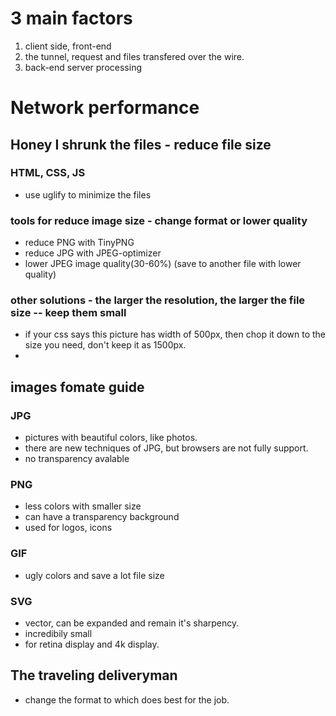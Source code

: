 # 3 main factors
1. client side, front-end
2. the tunnel, request and files transfered over the wire.
3. back-end server processing

# Network performance

## Honey I shrunk the files - reduce file size

### HTML, CSS, JS
- use uglify to minimize the files
### tools for reduce image size - change format or lower quality
- reduce PNG with TinyPNG
- reduce JPG with JPEG-optimizer
- lower JPEG image quality(30-60%) (save to another file with lower quality)

### other solutions - the larger the resolution, the larger the file size -- keep them small
- if your css says this picture has width of 500px, then chop it down to the size you need, don't keep it as 1500px.
- 

## images fomate guide

### JPG
- pictures with beautiful colors, like photos.
- there are new techniques of JPG, but browsers are not fully support.
- no transparency avalable

### PNG
- less colors with smaller size
- can have a transparency background
- used for logos, icons

### GIF
- ugly colors and save a lot file size

### SVG
- vector, can be expanded and remain it's sharpency.
- incredibily small
- for retina display and 4k display.

## The traveling deliveryman
- change the format to which does best for the job.